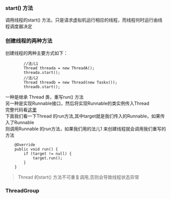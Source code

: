 ### start() 方法  
调用线程的start() 方法，只是请求虚拟机运行相应的线程，而线程何时运行由线程调度器决定  
### 创建线程的两种方法  
创建线程的两种主要方式如下：   
```
        //法儿1
        Thread threada = new ThreadA();
        threada.start();
        //法儿2
        Thread threadb = new Thread(new Taskx());
        threadb.start();
```
一种是继承 Thread 类，重写run() 方法  
另一种是实现Runnable接口，然后将实现Runnable的类实例传入Thread  
完整代码看[这里](https://github.com/jasondong-1/java/tree/master/concurrent)  
下面我们看一下Thread 的run方法,其中target就是我们传入的Runnable，如果传入了Runnable  
则调用Runnable 的run方法，如果我们用的法儿1 来创建线程就会调用我们重写的方法  
```
    @Override
    public void run() {
        if (target != null) {
            target.run();
        }
    }
```
> Thread 的start() 方法不可重复调用,否则会导致线程状态异常  

### ThreadGroup